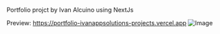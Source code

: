 Portfolio projct by Ivan Alcuino using NextJs


Preview: https://portfolio-ivanappsolutions-projects.vercel.app
![Image](https://github.com/user-attachments/assets/c172b062-5cb2-4370-b211-8c6371472d5d)



